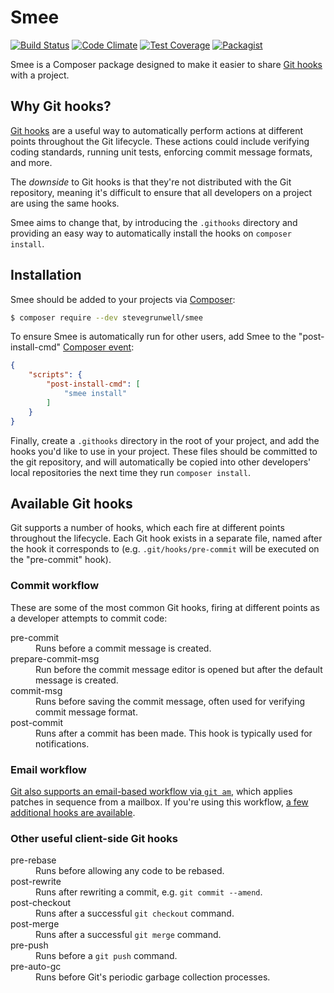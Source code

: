# Smee

[![Build Status](https://travis-ci.org/stevegrunwell/smee.svg?branch=develop)](https://travis-ci.org/stevegrunwell/smee)
[![Code Climate](https://codeclimate.com/github/stevegrunwell/smee/badges/gpa.svg)](https://codeclimate.com/github/stevegrunwell/smee)
[![Test Coverage](https://codeclimate.com/github/stevegrunwell/smee/badges/coverage.svg)](https://codeclimate.com/github/stevegrunwell/smee/coverage)
[![Packagist](https://img.shields.io/packagist/v/stevegrunwell/smee.svg)](https://packagist.org/packages/stevegrunwell/smee)

Smee is a Composer package designed to make it easier to share [Git hooks] with a project.


## Why Git hooks?

[Git hooks] are a useful way to automatically perform actions at different points throughout the Git lifecycle. These actions could include verifying coding standards, running unit tests, enforcing commit message formats, and more.

The _downside_ to Git hooks is that they're not distributed with the Git repository, meaning it's difficult to ensure that all developers on a project are using the same hooks.

Smee aims to change that, by introducing the `.githooks` directory and providing an easy way to automatically install the hooks on `composer install`.


## Installation

Smee should be added to your projects via [Composer]:

```sh
$ composer require --dev stevegrunwell/smee
```

To ensure Smee is automatically run for other users, add Smee to the "post-install-cmd" [Composer event]:

```json
{
    "scripts": {
        "post-install-cmd": [
            "smee install"
        ]
    }
}
```

Finally, create a `.githooks` directory in the root of your project, and add the hooks you'd like to use in your project. These files should be committed to the git repository, and will automatically be copied into other developers' local repositories the next time they run `composer install`.


## Available Git hooks

Git supports a number of hooks, which each fire at different points throughout the lifecycle. Each Git hook exists in a separate file, named after the hook it corresponds to (e.g. `.git/hooks/pre-commit` will be executed on the "pre-commit" hook).


### Commit workflow

These are some of the most common Git hooks, firing at different points as a developer attempts to commit code:

<dl>
    <dt>pre-commit</dt>
    <dd>Runs before a commit message is created.</dd>
    <dt>prepare-commit-msg</dt>
    <dd>Run before the commit message editor is opened but after the default message is created.</dd>
    <dt>commit-msg</dt>
    <dd>Runs before saving the commit message, often used for verifying commit message format.</dd>
    <dt>post-commit</dt>
    <dd>Runs after a commit has been made. This hook is typically used for notifications.</dd>
</dl>


### Email workflow

[Git also supports an email-based workflow via `git am`](https://git-scm.com/docs/git-am), which applies patches in sequence from a mailbox. If you're using this workflow, [a few additional hooks are available](https://git-scm.com/book/en/v2/Customizing-Git-Git-Hooks#applypatch-msg).


### Other useful client-side Git hooks

<dl>
    <dt>pre-rebase</dt>
    <dd>Runs before allowing any code to be rebased.</dd>
    <dt>post-rewrite</dt>
    <dd>Runs after rewriting a commit, e.g. <code>git commit --amend</code>.</dd>
    <dt>post-checkout</dt>
    <dd>Runs after a successful <code>git checkout</code> command.</dd>
    <dt>post-merge</dt>
    <dd>Runs after a successful <code>git merge</code> command.</dd>
    <dt>pre-push</dt>
    <dd>Runs before a <code>git push</code> command.</dd>
    <dt>pre-auto-gc</dt>
    <dd>Runs before Git's periodic garbage collection processes.</dd>
</dl>


[Composer]: https://getcomposer.org
[Composer event]: https://getcomposer.org/doc/articles/scripts.md
[Git hooks]: https://git-scm.com/book/en/v2/Customizing-Git-Git-Hooks
